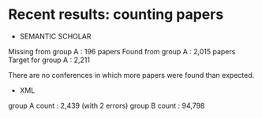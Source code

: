 # Recent results: counting papers

- SEMANTIC SCHOLAR

Missing from group A : 196 papers
Found from group A   : 2,015 papers
Target for group A   : 2,211

There are no conferences in which more papers were found than expected.

- XML

group A count : 2,439 (with 2 errors)
group B count : 94,798
